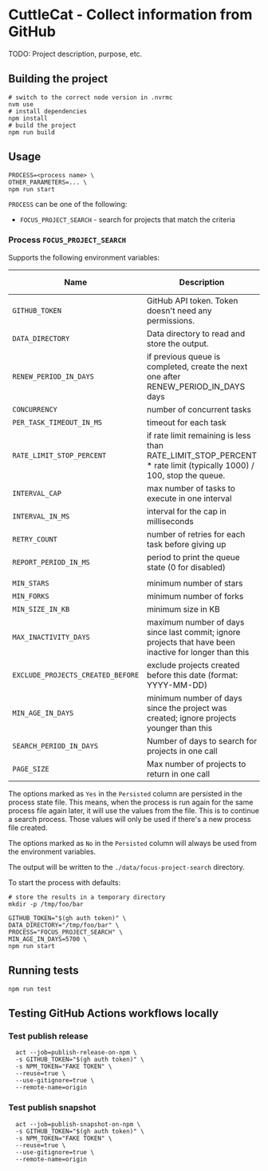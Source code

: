# CuttleCat - Collect information from GitHub

TODO: Project description, purpose, etc.

## Building the project

```shell
# switch to the correct node version in .nvrmc
nvm use
# install dependencies
npm install
# build the project
npm run build
```

## Usage

```shell
PROCESS=<process name> \
OTHER_PARAMETERS=... \
npm run start
```

`PROCESS` can be one of the following:

- `FOCUS_PROJECT_SEARCH` - search for projects that match the criteria

### Process `FOCUS_PROJECT_SEARCH`

Supports the following environment variables:

| Name                              | Description                                                                                                       | Default value | Persisted |
|-----------------------------------|-------------------------------------------------------------------------------------------------------------------|---------------|-----------|
| `GITHUB_TOKEN`                    | GitHub API token. Token doesn't need any permissions.                                                             | N/A           | No        |
| `DATA_DIRECTORY`                  | Data directory to read and store the output.                                                                      | N/A           | No        |
| `RENEW_PERIOD_IN_DAYS`            | if previous queue is completed, create the next one after RENEW_PERIOD_IN_DAYS days                               | 7             | No        |
| `CONCURRENCY`                     | number of concurrent tasks                                                                                        | 6             | No        |
| `PER_TASK_TIMEOUT_IN_MS`          | timeout for each task                                                                                             | 30000         | No        |
| `RATE_LIMIT_STOP_PERCENT`         | if rate limit remaining is less than RATE_LIMIT_STOP_PERCENT * rate limit (typically 1000) / 100, stop the queue. | 10            | No        |
| `INTERVAL_CAP`                    | max number of tasks to execute in one interval                                                                    | 4             | No        |
| `INTERVAL_IN_MS`                  | interval for the cap in milliseconds                                                                              | 20000         | No        |
| `RETRY_COUNT`                     | number of retries for each task before giving up                                                                  | 3             | No        |
| `REPORT_PERIOD_IN_MS`             | period to print the queue state (0 for disabled)                                                                  | 5000          | No        |
|                                   |                                                                                                                   |               |           |
| `MIN_STARS`                       | minimum number of stars                                                                                           | 50            | Yes       |
| `MIN_FORKS`                       | minimum number of forks                                                                                           | 50            | Yes       |
| `MIN_SIZE_IN_KB`                  | minimum size in KB                                                                                                | 1000          | Yes       |
| `MAX_INACTIVITY_DAYS`             | maximum number of days since last commit; ignore projects that have been inactive for longer than this            | 90            | Yes       |
| `EXCLUDE_PROJECTS_CREATED_BEFORE` | exclude projects created before this date (format: YYYY-MM-DD)                                                    | 2008-01-01    | Yes       |
| `MIN_AGE_IN_DAYS`                 | minimum number of days since the project was created; ignore projects younger than this                           | 365           | Yes       |
| `SEARCH_PERIOD_IN_DAYS`           | Number of days to search for projects in one call                                                                 | 5             | Yes       |
| `PAGE_SIZE`                       | Max number of projects to return in one call                                                                      | 100           | Yes       |

The options marked as `Yes` in the `Persisted` column are persisted in the process state file. This means, when the
process is run again for the same process file again later, it will use the values from the file. This is to continue a
search process. Those values will only be used if there's a new process file created.

The options marked as `No` in the `Persisted` column will always be used from the environment variables.

The output will be written to the `./data/focus-project-search` directory.

To start the process with defaults:

```shell
# store the results in a temporary directory
mkdir -p /tmp/foo/bar

GITHUB_TOKEN="$(gh auth token)" \
DATA_DIRECTORY="/tmp/foo/bar" \
PROCESS="FOCUS_PROJECT_SEARCH" \
MIN_AGE_IN_DAYS=5700 \
npm run start
```

## Running tests

```shell
npm run test
```

## Testing GitHub Actions workflows locally

### Test publish release

```shell
  act --job=publish-release-on-npm \
  -s GITHUB_TOKEN="$(gh auth token)" \
  -s NPM_TOKEN="FAKE TOKEN" \
  --reuse=true \
  --use-gitignore=true \
  --remote-name=origin
```

### Test publish snapshot

```shell
  act --job=publish-snapshot-on-npm \
  -s GITHUB_TOKEN="$(gh auth token)" \
  -s NPM_TOKEN="FAKE TOKEN" \
  --reuse=true \
  --use-gitignore=true \
  --remote-name=origin
```

